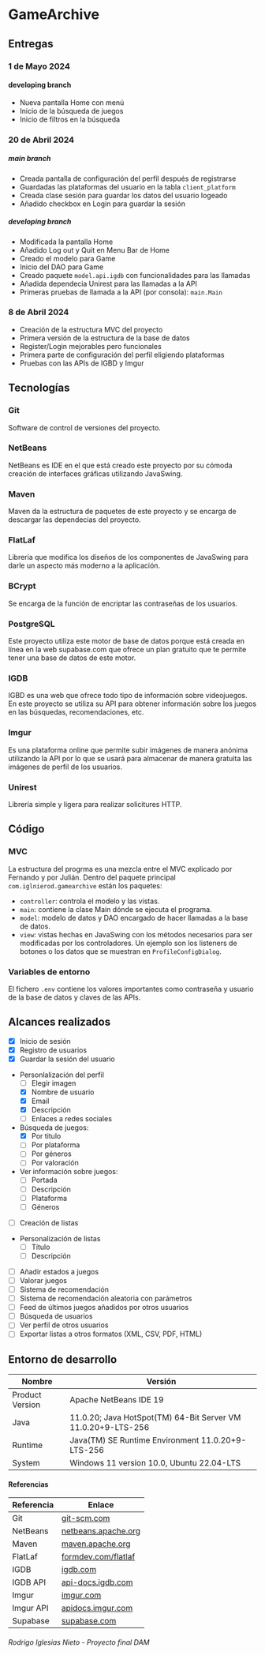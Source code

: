 # GameArchive

## Entregas
### 1 de Mayo 2024
#### developing branch
- Nueva pantalla Home con menú 
- Inicio de la búsqueda de juegos
- Inicio de filtros en la búsqueda

### 20 de Abril 2024
##### main branch
- Creada pantalla de configuración del perfil después de registrarse
- Guardadas las plataformas del usuario en la tabla `client_platform`
- Creada clase sesión para guardar los datos del usuario logeado
- Añadido checkbox en Login para guardar la sesión
##### developing branch
- Modificada la pantalla Home
- Añadido Log out y Quit en Menu Bar de Home
- Creado el modelo para Game
- Inicio del DAO para Game
- Creado paquete `model.api.igdb` con funcionalidades para las llamadas
- Añadida dependecia Unirest para las llamadas a la API
- Primeras pruebas de llamada a la API (por consola): `main.Main`

### 8 de Abril 2024
- Creación de la estructura MVC del proyecto
- Primera versión de la estructura de la base de datos
- Register/Login mejorables pero funcionales
- Primera parte de configuración del perfil eligiendo plataformas
- Pruebas con las APIs de IGBD y Imgur

## Tecnologías
### Git
Software de control de versiones del proyecto.

### NetBeans
NetBeans es IDE en el que está creado este proyecto por su cómoda creación de interfaces gráficas utilizando JavaSwing.

### Maven
Maven da la estructura de paquetes de este proyecto y se encarga de descargar las dependecias del proyecto.

### FlatLaf
Librería que modifica los diseños de los componentes de JavaSwing para darle un aspecto más moderno a la aplicación.

### BCrypt
Se encarga de la función de encriptar las contraseñas de los usuarios.

### PostgreSQL
Este proyecto utiliza este motor de base de datos porque está creada en línea en la web supabase.com que ofrece un plan gratuito que te permite tener una base de datos de este motor.

### IGDB
IGBD es una web que ofrece todo tipo de información sobre videojuegos. En este proyecto se utiliza su API para obtener información sobre los juegos en las búsquedas, recomendaciones, etc.

### Imgur
Es una plataforma online que permite subir imágenes de manera anónima utilizando la API por lo que se usará para almacenar de manera gratuita las imágenes de perfil de los usuarios.

### Unirest
Librería simple y ligera para realizar solicitures HTTP.

## Código
### MVC
La estructura del progrma es una mezcla entre el MVC explicado por Fernando y por Julián. Dentro del paquete principal `com.iglnierod.gamearchive` están los paquetes:

- `controller`: controla el modelo y las vistas.
- `main`: contiene la clase Main dónde se ejecuta el programa.
- `model`: modelo de datos y DAO encargado de hacer llamadas a la base de datos.
- `view`: vistas hechas en JavaSwing con los métodos necesarios para ser modificadas por los controladores. Un ejemplo son los listeners de botones o los datos que se muestran en `ProfileConfigDialog`.

### Variables de entorno
El fichero ``.env`` contiene los valores importantes como contraseña y usuario de la base de datos y claves de las APIs.

## Alcances realizados
- [X] Inicio de sesión
- [X] Registro de usuarios
- [X] Guardar la sesión del usuario

- Personlalización del perfil
    - [ ] Elegir imagen
    - [X] Nombre de usuario
    - [X] Email
    - [X] Descripción
    - [ ] Enlaces a redes sociales

- Búsqueda de juegos:
    - [X] Por titulo
    - [ ] Por plataforma
    - [ ] Por géneros
    - [ ] Por valoración

- Ver información sobre juegos:
    - [ ] Portada
    - [ ] Descripción
    - [ ] Plataforma
    - [ ] Géneros

- [ ] Creación de listas

- Personalización de listas
    - [ ] Título
    - [ ] Descripción

- [ ] Añadir estados a juegos
- [ ] Valorar juegos
- [ ] Sistema de recomendación
- [ ] Sistema de recomendación aleatoria con parámetros
- [ ] Feed de últimos juegos añadidos por otros usuarios
- [ ] Búsqueda de usuarios
- [ ] Ver perfil de otros usuarios
- [ ] Exportar listas a otros formatos (XML, CSV, PDF, HTML)

## Entorno de desarrollo
| Nombre                      |Versión                                      |
|-----------------------------|---------------------------------------------|
| Product Version             | Apache NetBeans IDE 19                      |
| Java                        | 11.0.20; Java HotSpot(TM) 64-Bit Server VM 11.0.20+9-LTS-256 |
| Runtime                     | Java(TM) SE Runtime Environment 11.0.20+9-LTS-256 |
| System                      | Windows 11 version 10.0, Ubuntu 22.04-LTS   |

#### Referencias
| Referencia     | Enlace                                        |
|----------------|-----------------------------------------------|
| Git            | [git-scm.com](https://git-scm.com/)           |
| NetBeans       | [netbeans.apache.org](https://netbeans.apache.org/front/main/index.html) |
| Maven          | [maven.apache.org](https://maven.apache.org/) |
| FlatLaf        | [formdev.com/flatlaf](https://www.formdev.com/flatlaf/) |
| IGDB           | [igdb.com](https://www.igdb.com/)             |
| IGDB API       | [api-docs.igdb.com](https://api-docs.igdb.com/) |
| Imgur          | [imgur.com](https://www.imgur.com/)           |
| Imgur API      | [apidocs.imgur.com](https://apidocs.imgur.com/) |
| Supabase       | [supabase.com](https://supabase.com/)         |

###### Rodrigo Iglesias Nieto - Proyecto final DAM
